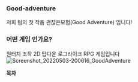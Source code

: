 ### Good-adventure
저희 팀의 첫 작품 괜찮은모험(Good Adventure) 입니다!

### 어떤 게임 인가요?
원터치 조작 2D 탑다운 로그라이크 RPG 게임입니다
![Screenshot_20220503-200616_GoodAdventure](https://user-images.githubusercontent.com/45487307/166442688-729c7474-12fc-40cb-af84-3ae12019ffe2.jpg)

**목차**

